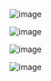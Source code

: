 ![image](https://user-images.githubusercontent.com/102650331/192142709-df3657c9-e91e-4bd8-a4d2-898d734660ee.png)

![image](https://user-images.githubusercontent.com/102650331/192142938-a5f833cf-da0e-4bf1-bd24-baf6c375e42e.png)

![image](https://user-images.githubusercontent.com/102650331/192143020-5bd89579-f594-45b3-8c90-fd0921871f47.png)

![image](https://user-images.githubusercontent.com/102650331/192143141-76d4a54d-3768-4131-8d4b-b6087315ba9d.png)

